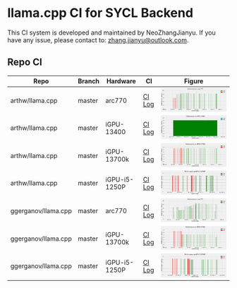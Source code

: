 # llama.cpp CI for SYCL Backend

This CI system is developed and maintained by NeoZhangJianyu. If you have any issue, please contact to: [zhang.jianyu@outlook.com](zhang.jianyu@outlook.com).

## Repo CI

|Repo|Branch|Hardware|CI|Figure|
|-|-|-|-|-|
|arthw/llama.cpp|master|arc770|[CI Log](./arthw-llama.cpp/master/arc770/README.md)|![Performance](./arthw-llama.cpp/master/arc770/perf.png)|
|arthw/llama.cpp|master|iGPU-13400|[CI Log](./arthw-llama.cpp/master/iGPU-13400/README.md)|![Performance](./arthw-llama.cpp/master/iGPU-13400/perf.png)|
|arthw/llama.cpp|master|iGPU-13700k|[CI Log](./arthw-llama.cpp/master/iGPU-13700k/README.md)|![Performance](./arthw-llama.cpp/master/iGPU-13700k/perf.png)|
|arthw/llama.cpp|master|iGPU-i5-1250P|[CI Log](./arthw-llama.cpp/master/iGPU-i5-1250P/README.md)|![Performance](./arthw-llama.cpp/master/iGPU-i5-1250P/perf.png)|
|ggerganov/llama.cpp|master|arc770|[CI Log](./ggerganov-llama.cpp/master/arc770/README.md)|![Performance](./ggerganov-llama.cpp/master/arc770/perf.png)|
|ggerganov/llama.cpp|master|iGPU-13700k|[CI Log](./ggerganov-llama.cpp/master/iGPU-13700k/README.md)|![Performance](./ggerganov-llama.cpp/master/iGPU-13700k/perf.png)|
|ggerganov/llama.cpp|master|iGPU-i5-1250P|[CI Log](./ggerganov-llama.cpp/master/iGPU-i5-1250P/README.md)|![Performance](./ggerganov-llama.cpp/master/iGPU-i5-1250P/perf.png)|
